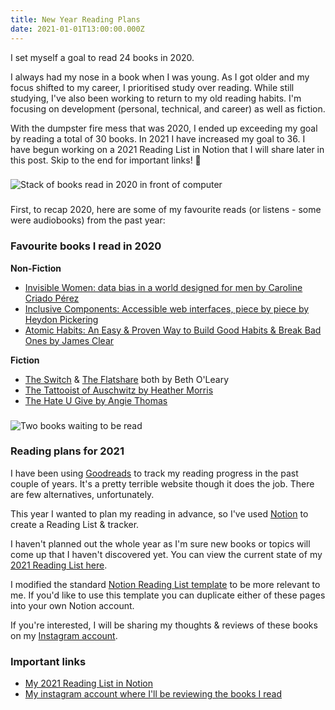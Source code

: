 ```yaml
---
title: New Year Reading Plans
date: 2021-01-01T13:00:00.000Z
---
```


I set myself a goal to read 24 books in 2020.

I always had my nose in a book when I was young. As I got older and my focus shifted to my career, I prioritised study over reading. While still studying, I've also been working to return to my old reading habits. I'm focusing on development (personal, technical, and career) as well as fiction.

With the dumpster fire mess that was 2020, I ended up exceeding my goal by reading a total of 30 books. In 2021 I have increased my goal to 36. I have begun working on a 2021 Reading List in Notion that I will share later in this post. Skip to the end for important links! 🙂

###

![Stack of books read in 2020 in front of computer](/img/books-2020.png)

###

First, to recap 2020, here are some of my favourite reads (or listens - some were audiobooks) from the past year:

### Favourite books I read in 2020

**Non-Fiction**

- [Invisible Women: data bias in a world designed for men by Caroline Criado Pérez](https://www.booktopia.com.au/invisible-women-caroline-criado-perez/book/9781784706289.html)
- [Inclusive Components: Accessible web interfaces, piece by piece by Heydon Pickering](https://inclusive-components.design/)
- [Atomic Habits: An Easy & Proven Way to Build Good Habits & Break Bad Ones by James Clear](https://www.booktopia.com.au/atomic-habits-james-clear/book/9781847941831.html)

**Fiction**

- [The Switch](https://www.booktopia.com.au/the-switch-beth-o-leary/book/9781787475007.html) & [The Flatshare](https://www.booktopia.com.au/the-flatshare-beth-o-leary/book/9781787474413.html) both by Beth O'Leary
- [The Tattooist of Auschwitz by Heather Morris](https://www.booktopia.com.au/the-tattooist-of-auschwitz-heather-morris/book/9781760403171.html)
- [The Hate U Give by Angie Thomas](https://www.booktopia.com.au/the-hate-u-give-angie-thomas/book/9781406387933.html)

###

![Two books waiting to be read](/img/books-2021.png)

### Reading plans for 2021

I have been using [Goodreads](https://www.goodreads.com/) to track my reading progress in the past couple of years. It's a pretty terrible website though it does the job. There are few alternatives, unfortunately.

This year I wanted to plan my reading in advance, so I've used [Notion](https://www.notion.so/) to create a Reading List & tracker.

I haven't planned out the whole year as I'm sure new books or topics will come up that I haven't discovered yet. You can view the current state of my [2021 Reading List here](https://www.notion.so/2021-Reading-List-218f437e344e48019a628382c3f09334).

I modified the standard [Notion Reading List template](https://www.notion.so/Reading-List-14918425560f4ec5b303314a29eb53e1) to be more relevant to me. If you'd like to use this template you can duplicate either of these pages into your own Notion account.

If you're interested, I will be sharing my thoughts & reviews of these books on my [Instagram account](https://www.instagram.com/taryn.codes/).

### Important links

- [My 2021 Reading List in Notion](https://www.notion.so/tarynewens/2021-Reading-List-218f437e344e48019a628382c3f09334)
- [My instagram account where I'll be reviewing the books I read](https://www.instagram.com/taryn.codes/)
